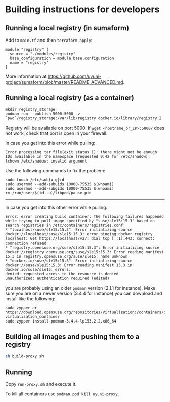 # Building instructions for developers

## Running a local registry (in sumaform)

Add to `main.tf` and then `terraform apply`:

```hcl
module "registry" {
  source = "./modules/registry"
  base_configuration = module.base.configuration
  name = "registry"
}
```

More information at https://github.com/uyuni-project/sumaform/blob/master/README_ADVANCED.md.


## Running a local registry (as a container)

```
mkdir registry_storage
podman run --publish 5000:5000 -v `pwd`/registry_storage:/var/lib/registry docker.io/library/registry:2
```

Registry will be available on port 5000. If `wget <hostname_or_IP>:5000/` does not work, check that port is open in your firewall.

In case you get into this error while pulling:
```
Error processing tar file(exit status 1): there might not be enough IDs available in the namespace (requested 0:42 for /etc/shadow): lchown /etc/shadow: invalid argument
```

Use the following commands to fix the problem:
```
sudo touch /etc/sub{u,g}id
sudo usermod --add-subuids 10000-75535 $(whoami)
sudo usermod --add-subgids 10000-75535 $(whoami)
rm /run/user/$(id -u)/libpod/pause.pid
```

---

In case you get into this other error while pulling:
```
Error: error creating build container: The following failures happened while trying to pull image specified by "suse/sle15:15.3" based on search registries in /etc/containers/registries.conf:
* "localhost/suse/sle15:15.3": Error initializing source docker://localhost/suse/sle15:15.3: error pinging docker registry localhost: Get https://localhost/v2/: dial tcp [::1]:443: connect: connection refused
* "registry.opensuse.org/suse/sle15:15.3": Error initializing source docker://registry.opensuse.org/suse/sle15:15.3: Error reading manifest 15.3 in registry.opensuse.org/suse/sle15: name unknown
* "docker.io/suse/sle15:15.3": Error initializing source docker://suse/sle15:15.3: Error reading manifest 15.3 in docker.io/suse/sle15: errors:
denied: requested access to the resource is denied
unauthorized: authentication required (edited)
```

you are probably using an older `podman` version (2.1.1 for instance). Make sure you are on a newer version (3.4.4 for instance) you can download and install like the following:
```
sudo zypper ar https://download.opensuse.org/repositories/Virtualization:/containers/openSUSE_Leap_15.3/ virtualization_container
sudo zypper install podman-3.4.4-lp153.2.2.x86_64
```


## Building all images and pushing them to a registry

```sh
sh build-proxy.sh
```

## Running

Copy `run-proxy.sh` and execute it.

To kill all containers use `podman pod kill uyuni-proxy`.
